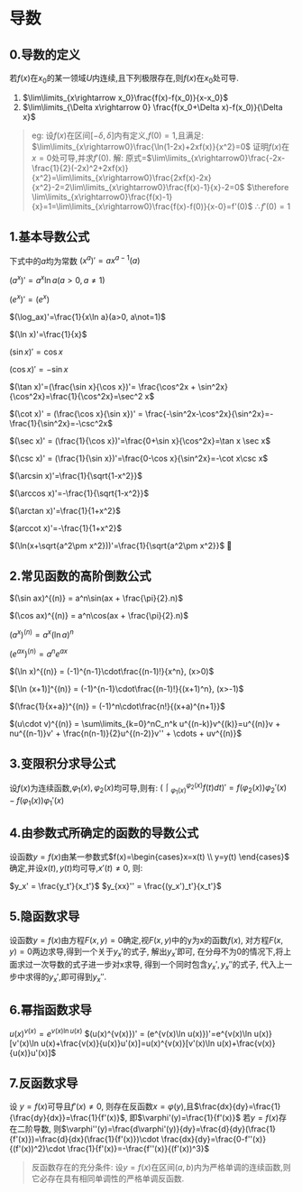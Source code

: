# 导数

## 0.导数的定义

若$f(x)$在$x_0$的某一领域$U$内连续,且下列极限存在,则$f(x)$在$x_0$处可导.

1. $\lim\limits_{x\rightarrow x_0}\frac{f(x)-f(x_0)}{x-x_0}$
2. $\lim\limits_{\Delta x\rightarrow 0} \frac{f(x_0+\Delta x)-f(x_0)}{\Delta x}$

> eg: 设$f(x)$在区间$[-\delta,\delta]$内有定义,$f(0)=1$,且满足:
> $\lim\limits_{x\rightarrow0}\frac{\ln(1-2x)+2xf(x)}{x^2}=0$
> 证明$f(x)$在$x=0$处可导,并求$f'(0)$.
> 解:
> 原式=$\lim\limits_{x\rightarrow0}\frac{-2x-\frac{1}{2}(-2x)^2+2xf(x)}{x^2}=\lim\limits_{x\rightarrow0}\frac{2xf(x)-2x}{x^2}-2=2\lim\limits_{x\rightarrow0}\frac{f(x)-1}{x}-2=0$
> $\therefore \lim\limits_{x\rightarrow0}\frac{f(x)-1}{x}=1=\lim\limits_{x\rightarrow0}\frac{f(x)-f(0)}{x-0}=f'(0)$
> $\therefore f'(0)=1$

## 1.基本导数公式

下式中的$a$均为常数
$(x^a)'=ax^{a-1}(a)$

$(a^x)'=a^x\ln a(a>0, a\not=1)$

$(e^x)'=(e^x)$

$(\log_ax)'=\frac{1}{x\ln a}(a>0, a\not=1)$

$(\ln x)'=\frac{1}{x}$

$(\sin x)'=\cos x$

$(\cos x)'=-\sin x$

$(\tan x)'=(\frac{\sin x}{\cos x})'= \frac{\cos^2x + \sin^2x}{\cos^2x}=\frac{1}{\cos^2x}=\sec^2 x$

$(\cot x)' = (\frac{\cos x}{\sin x})' = \frac{-\sin^2x-\cos^2x}{\sin^2x}=-\frac{1}{\sin^2x}=-\csc^2x$

$(\sec x)' = (\frac{1}{\cos x})'=\frac{0+\sin x}{\cos^2x}=\tan x \sec x$

$(\csc x)' = (\frac{1}{\sin x})'=\frac{0-\cos x}{\sin^2x}=-\cot x\csc x$

$(\arcsin x)'=\frac{1}{\sqrt{1-x^2}}$

$(\arccos x)'=-\frac{1}{\sqrt{1-x^2}}$

$(\arctan x)'=\frac{1}{1+x^2}$

$(arccot x)'=-\frac{1}{1+x^2}$

$(\ln(x+\sqrt{a^2\pm x^2}))'=\frac{1}{\sqrt{a^2\pm x^2}}$ :stars:

## 2.常见函数的高阶倒数公式

$(\sin ax)^{(n)} = a^n\sin(ax + \frac{\pi}{2}.n)$

$(\cos ax)^{(n)} = a^n\cos(ax + \frac{\pi}{2}.n)$

$(a^x)^{(n)} = a^x(\ln a)^n$

$(e^{ax})^{(n)}=a^ne^{ax}$

$(\ln x)^{(n)} = (-1)^{n-1}\cdot\frac{(n-1)!}{x^n}, (x>0)$

$[\ln (x+1)]^{(n)} = (-1)^{n-1}\cdot\frac{(n-1)!}{(x+1)^n}, (x>-1)$

$(\frac{1}{x+a})^{(n)} = (-1)^n\cdot\frac{n!}{(x+a)^{n+1}}$

$(u\cdot v)^{(n)} = \sum\limits_{k=0}^nC_n^k u^{(n-k)}v^{(k)}=u^{(n)}v + nu^{(n-1)}v' + \frac{n(n-1)}{2}u^{(n-2)}v'' + \cdots + uv^{(n)}$

## 3.变限积分求导公式

设$f(x)$为连续函数,$\varphi_1(x), \varphi_2(x)$均可导,则有:
$(\lmoustache_{\varphi_1(x)}^{\varphi_2(x)}f(t)dt)' = f(\varphi_2(x))\varphi_2'(x) -f(\varphi_1(x))\varphi_1'(x)$

## 4.由参数式所确定的函数的导数公式

设函数$y=f(x)$由某一参数式$f(x)=\begin{cases}x=x(t) \\ y=y(t) \end{cases}$ 确定,并设$x(t),y(t)$均可导,$x'(t)\not=0$, 则:

$y_x' = \frac{y_t'}{x_t'}$
$y_{xx}'' = \frac{(y_x')_t'}{x_t'}$

## 5.隐函数求导

设函数$y=f(x)$由方程$F(x,y)=0$确定,视$F(x,y)$中的y为x的函数$f(x)$, 对方程$F(x,y)=0$两边求导,得到一个关于$y_x'$的式子, 解出$y_x'$即可, 在分母不为0的情况下,将上面求过一次导数的式子进一步对x求导, 得到一个同时包含$y_x', y_x''$的式子, 代入上一步中求得的$y_x'$,即可得到$y_x''$.

## 6.幂指函数求导

$u(x)^{v(x)} = e^{v(x)\ln u(x)}$
$(u(x)^{v(x)})' = (e^{v(x)\ln u(x)})'=e^{v(x)\ln u(x)}[v'(x)\ln u(x)+\frac{v(x)}{u(x)}u'(x)]=u(x)^{v(x)}[v'(x)\ln u(x)+\frac{v(x)}{u(x)}u'(x)]$

## 7.反函数求导

设 $y=f(x)$可导且$f'(x)\not=0$, 则存在反函数$x=\varphi(y)$,且$\frac{dx}{dy}=\frac{1}{\frac{dy}{dx}}=\frac{1}{f'(x)}$, 即$\varphi'(y)=\frac{1}{f'(x)}$
若$y=f(x)$存在二阶导数, 则$\varphi''(y)=\frac{d\varphi'(y)}{dy}=\frac{d}{dy}(\frac{1}{f'(x)})=\frac{d}{dx}(\frac{1}{f'(x)})\cdot \frac{dx}{dy}=\frac{0-f''(x)}{(f'(x))^2}\cdot \frac{1}{f'(x)}=-\frac{f''(x)}{(f'(x))^3}$

> 反函数存在的充分条件: 设$y=f(x)$在区间$(a,b)$内为严格单调的连续函数,则它必存在具有相同单调性的严格单调反函数.